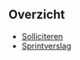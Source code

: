 ## Overzicht

- [Solliciteren](./solliciteren/README.md)
- [Sprintverslag](./sprintverslag/sprint_verslag.md)